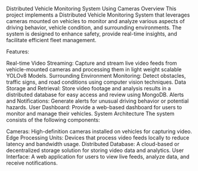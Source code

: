 Distributed Vehicle Monitoring System Using Cameras
Overview
This project implements a Distributed Vehicle Monitoring System that leverages cameras mounted on vehicles to monitor and analyze various aspects of driving behavior, vehicle condition, and surrounding environments. The system is designed to enhance safety, provide real-time insights, and facilitate efficient fleet management.

Features:

Real-time Video Streaming: Capture and stream live video feeds from vehicle-mounted cameras and processing them in light weight scalable YOLOv8 Models.
Surrounding Environment Monitoring: Detect obstacles, traffic signs, and road conditions using computer vision techniques.
Data Storage and Retrieval: Store video footage and analysis results in a distributed database for easy access and review using MongoDB.
Alerts and Notifications: Generate alerts for unusual driving behavior or potential hazards.
User Dashboard: Provide a web-based dashboard for users to monitor and manage their vehicles.
System Architecture
The system consists of the following components:

Cameras: High-definition cameras installed on vehicles for capturing video.
Edge Processing Units: Devices that process video feeds locally to reduce latency and bandwidth usage.
Distributed Database: A cloud-based or decentralized storage solution for storing video data and analytics.
User Interface: A web application for users to view live feeds, analyze data, and receive notifications.
